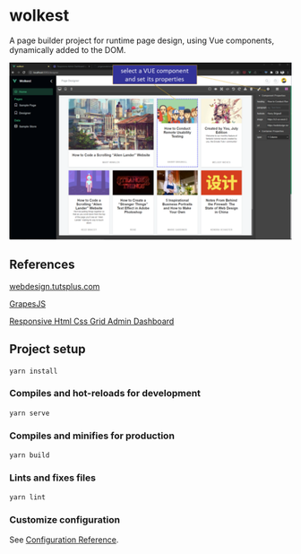 # wolkest
A page builder project for runtime page design, using Vue components, dynamically added to the DOM.

![setting component properties](https://github.com/jorgecavaleiro/wolkest/blob/master/src/assets/component-props-preview.png?raw=true)

## References
[webdesign.tutsplus.com](https://webdesign.tutsplus.com/tutorials/solving-problems-with-css-grid-and-flexbox-the-card-ui--cms-27468) 

[GrapesJS](https://grapesjs.com/) 

[Responsive Html Css Grid Admin Dashboard](https://github.com/mustafaerden/Html-Css-Grid-Admin-Dashboard?ref=morioh.com&utm_source=morioh.com)

## Project setup
```
yarn install
```

### Compiles and hot-reloads for development
```
yarn serve
```

### Compiles and minifies for production
```
yarn build
```

### Lints and fixes files
```
yarn lint
```

### Customize configuration
See [Configuration Reference](https://cli.vuejs.org/config/).
